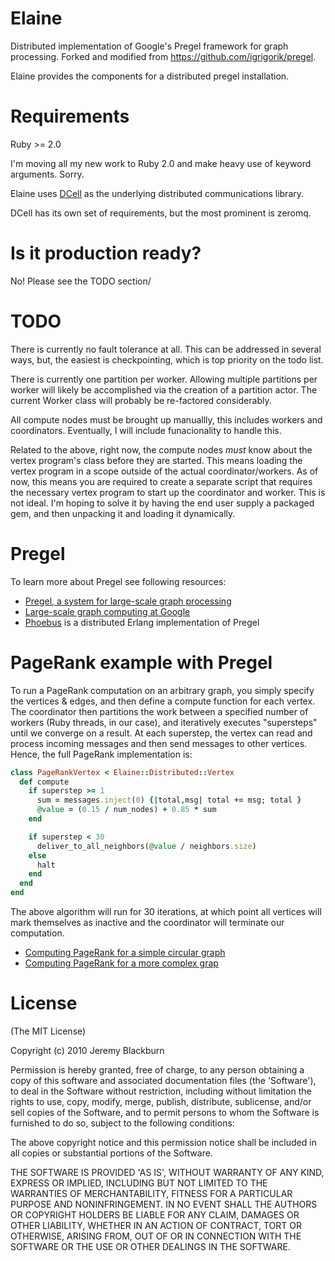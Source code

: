 # Elaine

Distributed implementation of Google's Pregel framework for graph processing. Forked and modified from https://github.com/igrigorik/pregel.

Elaine provides the components for a distributed pregel installation.

# Requirements

Ruby >= 2.0

I'm moving all my new work to Ruby 2.0 and make heavy use of keyword arguments. Sorry.

Elaine uses [DCell](https://github.com/celluloid/dcell) as the underlying distributed communications library.

DCell has its own set of requirements, but the most prominent is zeromq.


# Is it production ready?

No! Please see the TODO section/

# TODO

There is currently no fault tolerance at all. This can be addressed in several ways, but, the easiest is checkpointing, which is top priority on the todo list.

There is currently one partition per worker. Allowing multiple partitions per worker will likely be accomplished via the creation of a partition actor. The current Worker class will probably be re-factored considerably.

All compute nodes must be brought up manuallly, this includes workers and coordinators. Eventually, I will include funacionality to handle this.

Related to the above, right now, the compute nodes *must* know about the vertex program's class before they are started. This means loading the vertex program in a scope outside of the actual coordinator/workers. As of now, this means you are required to create a separate script that requires the necessary vertex program to start up the coordinator and worker. This is not ideal. I'm hoping to solve it by having the end user supply a packaged gem, and then unpacking it and loading it dynamically.



# Pregel

To learn more about Pregel see following resources:

 * [Pregel, a system for large-scale graph processing](http://portal.acm.org/citation.cfm?id=1582716.1582723)
 * [Large-scale graph computing at Google](http://googleresearch.blogspot.com/2009/06/large-scale-graph-computing-at-google.html)
 * [Phoebus](http://github.com/xslogic/phoebus) is a distributed Erlang implementation of Pregel

# PageRank example with Pregel
To run a PageRank computation on an arbitrary graph, you simply specify the vertices & edges, and then define a compute function for each vertex. The coordinator then partitions the work between a specified number of workers (Ruby threads, in our case), and iteratively executes "supersteps" until we converge on a result. At each superstep, the vertex can read and process incoming messages and then send messages to other vertices. Hence, the full PageRank implementation is:

```ruby
class PageRankVertex < Elaine::Distributed::Vertex
  def compute
    if superstep >= 1
      sum = messages.inject(0) {|total,msg| total += msg; total }
      @value = (0.15 / num_nodes) + 0.85 * sum
    end

    if superstep < 30
      deliver_to_all_neighbors(@value / neighbors.size)
    else
      halt
    end
  end
end
```

The above algorithm will run for 30 iterations, at which point all vertices will mark themselves as inactive and the coordinator will terminate our computation.

 * [Computing PageRank for a simple circular graph](https://github.com/worst/elaine/blob/master/spec/coordinator_spec.rb#L52)
 * [Computing PageRank for a more complex grap](https://github.com/worst/elaine/blob/master/spec/coordinator_spec.rb#L70)

# License

(The MIT License)

Copyright (c) 2010 Jeremy Blackburn

Permission is hereby granted, free of charge, to any person obtaining
a copy of this software and associated documentation files (the
'Software'), to deal in the Software without restriction, including
without limitation the rights to use, copy, modify, merge, publish,
distribute, sublicense, and/or sell copies of the Software, and to
permit persons to whom the Software is furnished to do so, subject to
the following conditions:

The above copyright notice and this permission notice shall be
included in all copies or substantial portions of the Software.

THE SOFTWARE IS PROVIDED 'AS IS', WITHOUT WARRANTY OF ANY KIND,
EXPRESS OR IMPLIED, INCLUDING BUT NOT LIMITED TO THE WARRANTIES OF
MERCHANTABILITY, FITNESS FOR A PARTICULAR PURPOSE AND NONINFRINGEMENT.
IN NO EVENT SHALL THE AUTHORS OR COPYRIGHT HOLDERS BE LIABLE FOR ANY
CLAIM, DAMAGES OR OTHER LIABILITY, WHETHER IN AN ACTION OF CONTRACT,
TORT OR OTHERWISE, ARISING FROM, OUT OF OR IN CONNECTION WITH THE
SOFTWARE OR THE USE OR OTHER DEALINGS IN THE SOFTWARE.
